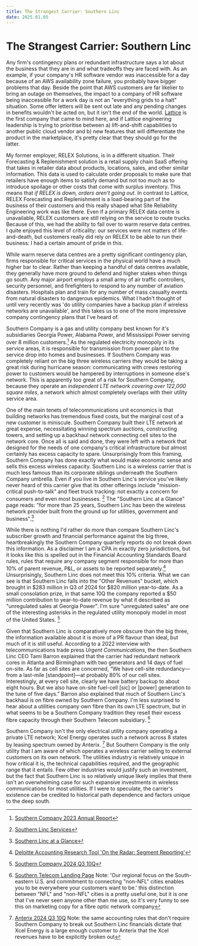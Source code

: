 ```yaml
---
title: The Strangest Carrier: Southern Linc
date: 2025.01.05
---
```

# The Strangest Carrier: Southern Linc

Any firm's contingency plans or redundant infrastructure says a lot about the business that they are in and what tradeoffs they are faced with. As an example, if your company's HR software vendor was inaccessible for a day because of an AWS availability zone failure, you probably have bigger problems that day. Beside the point that AWS customers are far likelier to bring an outage on themselves, the impact to a company of HR software being inaccessible for a work day is not an "everything grids to a halt" situation. Some offer letters will be sent out late and any pending changes in benefits wouldn't be acted on, but it isn't the end of the world. [Lattice](https://lattice.com/) is the first company that came to mind here, and if Lattice engineering leadership is trying to prioritise between a) lift-and-shift capabilities to another public cloud vendor and b) new features that will differentiate the product in the marketplace, it's pretty clear that they should go for the latter.

My former employer, RELEX Solutions, is in a different situation. Their Forecasting & Replenishment solution is a retail supply chain SaaS offering that takes in retailer data about products, locations, sales, and other similar information. This data is used to calculate order proposals to make sure that retailers have enough items to satisfy demand but not too much as to introduce spoilage or other costs that come with surplus inventory. This means that _if RELEX is down, orders aren't going out_. In contrast to Lattice, RELEX Forecasting and Replenishment is a load-bearing part of the business of their customers and this really shaped what Site Reliability Engineering work was like there. Even if a primary RELEX data centre is unavailable, RELEX customers are still relying on the service to route trucks. Because of this, we had the ability to fail over to warm reserve data centres. I quite enjoyed this level of criticality: our services were not matters of life-and-death, but customers really did rely on RELEX to be able to run their business: I had a certain amount of pride in this.

While warm reserve data centres are a pretty significant contingency plan, firms responsible for critical services in the physical world have a much higher bar to clear. Rather than keeping a handful of data centres available, they generally have more ground to defend and higher stakes when things go south. Any major airport employs a small army of air traffic controllers, security personnel, and firefighters to respond to any number of aviation disasters. Hospitals plan and train for any number of mass casualty events from natural disasters to dangerous epidemics. What I hadn't thought of until very recently was 'do utility companies have a backup plan if wireless networks are unavailable', and this takes us to one of the more impressive company contingency plans that I've heard of.

Southern Company is a gas and utility company best known for it's subsidiaries Georgia Power, Alabama Power, and Mississippi Power serving over 8 million customers.[^southern-company-report] As the regulated electricity monopoly in its service areas, it is responsible for transmission from power plant to the service drop into homes and businesses. If Southern Company was completely reliant on the big three wireless carriers they would be taking a great risk during hurricane season: communicating with crews restoring power to customers would be hampered by interruptions in someone else's network. This is apparently too great of a risk for Southern Company, because they operate an _independent LTE network covering over 122,000 square miles_, a network which almost completely overlaps with their utility service area.

One of the main tenets of telecommunications unit economics is that building networks has tremendous fixed costs, but the marginal cost of a new customer is miniscule. Southern Company built their LTE network at great expense, necessitating winning spectrum auctions, constructing towers, and setting up a backhaul network connecting cell sites to the network core. Once all is said and done, they were left with a network that designed for the needs of one company's critical infrastructure but almost certainly has excess capacity to spare. Unsurprisingly from this framing, Southern Company has done exactly what would make economic sense and sells this excess wireless capacity. Southern Linc is a wireless carrier that is much less famous than its corporate siblings underneath the Southern Company umbrella. Even if you live in Southern Linc's service you've likely never heard of this carrier give that  its other offerings include "mission-critical push-to-talk" and fleet truck tracking: not exactly a concern for consumers and even most businesses. [^southern-linc-services] The "Southern Linc at a Glance" page reads: "for more than 25 years, Southern Linc has been the wireless network provider built from the ground up for utilities, government and business".[^southern-linc-at-a-glance]

While there is nothing I'd rather do more than compare Southern Linc's subscriber growth and financial performance against the big three, heartbreakingly the Southern Company quarterly reports do not break down this information. As a disclaimer I am a CPA in exactly zero jurisdictions, but it looks like this is spelled out in the Financial Accounting Standards Board rules, rules that require any company segment responsible for more than 10% of parent revenue, P&L, or assets to be reported separately.[^deloitte-asc-280] Unsurprisingly, Southern Linc does not meet this 10% criteria. What we can see is that Southern Linc falls into the "Other Revenues" bucket, which brought in $283 million in Q3 of 2024 for $820 million year-to-date. As a small consolation prize, in that same 10Q the company reported a $50 million contribution to year-to-date revenue by what it described as "unregulated sales at Georgia Power". I'm sure "unregulated sales" are one of the interesting asterisks in the regulated utility monopoly model in most of the United States. [^so-2024-Q3-10Q]

Given that Southern Linc is comparatively more obscure than the big three, the information available about it is more of a PR flavour than ideal, but much of it is still useful. According to a 2022 interview with telecommunications trade press _Urgent Communications_, the then Southern Linc CEO Tami Barron explained that the carrier had redundant network cores in Atlanta and Birmingham with two generators and 14 days of fuel on-site. As far as cell sites are concerned, “We have cell-site redundancy—from a last-mile \[standpoint\]—at probably 80% of our cell sites. Interestingly, at every cell site, clearly we have battery backup to about eight hours. But we also have on-site fuel-cell \[sic\] or \[power\] generation to the tune of five days.” Barron also explained that much of Southern Linc's backhaul is on fibre owned by Southern Company. I'm less surprised to hear about a utilities company own fibre than its own LTE spectrum, but in what seems to be a Southern Company tradition they resell their excess fibre capacity through their Southern Telecom subsidiary. [^southern-telecom]

Southern Company isn't the only electrical utility company operating a private LTE network; Xcel Energy operates such a network across 8 states by leasing spectrum owned by Anterix. [^atex-2024-Q3-10Q] But Southern Company is the only utility that I am aware of which operates a wireless carrier selling to external customers on its own network. The utilities industry is relatively unique in how critical it is, the technical capabilities required, and the geographic range that it entails. Few other industries would justify such an investment, but the fact that Southern Linc is so relatively unique likely implies that there isn't an overwhelming case for such expansive investments in wireless communications for most utilities. If I were to speculate, the carrier's existence can be credited to historical path dependence and factors unique to the deep south.

[^southern-company-report]: [Southern Company 2023 Annual Report](https://s27.q4cdn.com/273397814/files/doc_financials/2023/ar/2023-annual-report.pdf)

[^southern-linc-services]: [Southern Linc Services](https://www.southernlinc.com/services/)

[^southern-linc-at-a-glance]: [Southern Linc at a Glance](https://www.southernlinc.com/pressroom/company.aspx)

[^deloitte-asc-280]: [Deloitte Accounting Research Tool 'On the Radar: Segment Reporting'](https://dart.deloitte.com/USDART/home/publications/deloitte/on-the-radar/segment-reporting)

[^so-2024-Q3-10Q]: [Southern Company 2024 Q3 10Q](https://d18rn0p25nwr6d.cloudfront.net/CIK-0000092122/7b5aa5c3-65a1-46f4-a186-b63385f82e11.pdf)

[^barron-interview]: [Urgent Communications "Southern Linc CEO says utilities, critical entities at ‘inflection point’ on private LTE", published April 8, 2022](https://urgentcomm.com/critical-infrastructure/southern-linc-ceo-says-utilities-critical-entities-at-inflection-point-on-private-lte)

[^southern-telecom]: [Southern Telecom Landing Page](https://www.southern-telecom.com/) Note: 'Our regional focus on the South-eastern U.S. and commitment to connecting "non-NFL" cities enables you to be everywhere your customers want to be.' this distinction between "NFL" and "non-NFL" cities is a pretty useful one, but it is one that I've never seen anyone other than me use, so it's very funny to see this on marketing copy for a fibre optic network company

[^atex-2024-Q3-10Q]: [Anterix 2024 Q3 10Q](https://investors.anterix.com/static-files/59fbfbd0-69de-4929-9136-c7b3af787d71) Note: the same accounting rules that don't require Southern Company to break out Southern Linc financials dictate that Xcel Energy is a large enough customer to Anterix that the Xcel revenues have to be explicitly broken out